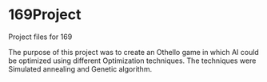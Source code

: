 # 169Project
Project files for 169

The purpose of this project was to create an Othello game in which AI could be optimized using different Optimization techniques. The techniques were Simulated annealing and Genetic algorithm.  
